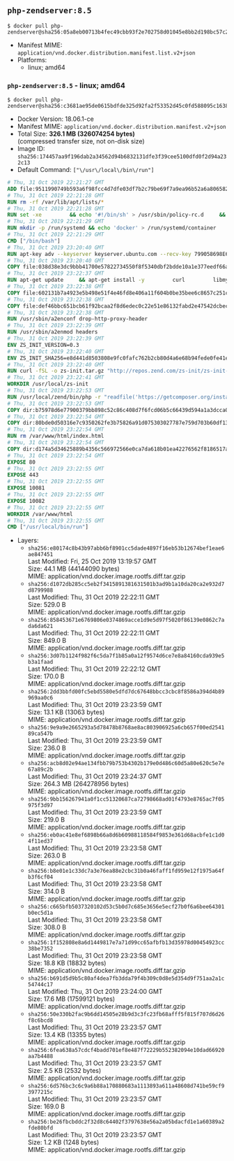 ## `php-zendserver:8.5`

```console
$ docker pull php-zendserver@sha256:05a8eb00713b4fec49cbb93f2e702758d01045e8bb2d198bc57c2118714f297d
```

-	Manifest MIME: `application/vnd.docker.distribution.manifest.list.v2+json`
-	Platforms:
	-	linux; amd64

### `php-zendserver:8.5` - linux; amd64

```console
$ docker pull php-zendserver@sha256:c3681ae95de0615bdfde325d92fa2f53352d45c0fd588095c16387cca9e6d0e9
```

-	Docker Version: 18.06.1-ce
-	Manifest MIME: `application/vnd.docker.distribution.manifest.v2+json`
-	Total Size: **326.1 MB (326074254 bytes)**  
	(compressed transfer size, not on-disk size)
-	Image ID: `sha256:174457aa9f196dab2a34562d94b6832131dfe3f39cee5100dfd0f2d94a232c13`
-	Default Command: `["\/usr\/local\/bin\/run"]`

```dockerfile
# Thu, 31 Oct 2019 22:21:27 GMT
ADD file:9511990749b593a6f98fcc4d7dfe03df7b2c79be69f7a9ea96b52a6a8065829d in / 
# Thu, 31 Oct 2019 22:21:28 GMT
RUN rm -rf /var/lib/apt/lists/*
# Thu, 31 Oct 2019 22:21:28 GMT
RUN set -xe 		&& echo '#!/bin/sh' > /usr/sbin/policy-rc.d 	&& echo 'exit 101' >> /usr/sbin/policy-rc.d 	&& chmod +x /usr/sbin/policy-rc.d 		&& dpkg-divert --local --rename --add /sbin/initctl 	&& cp -a /usr/sbin/policy-rc.d /sbin/initctl 	&& sed -i 's/^exit.*/exit 0/' /sbin/initctl 		&& echo 'force-unsafe-io' > /etc/dpkg/dpkg.cfg.d/docker-apt-speedup 		&& echo 'DPkg::Post-Invoke { "rm -f /var/cache/apt/archives/*.deb /var/cache/apt/archives/partial/*.deb /var/cache/apt/*.bin || true"; };' > /etc/apt/apt.conf.d/docker-clean 	&& echo 'APT::Update::Post-Invoke { "rm -f /var/cache/apt/archives/*.deb /var/cache/apt/archives/partial/*.deb /var/cache/apt/*.bin || true"; };' >> /etc/apt/apt.conf.d/docker-clean 	&& echo 'Dir::Cache::pkgcache ""; Dir::Cache::srcpkgcache "";' >> /etc/apt/apt.conf.d/docker-clean 		&& echo 'Acquire::Languages "none";' > /etc/apt/apt.conf.d/docker-no-languages 		&& echo 'Acquire::GzipIndexes "true"; Acquire::CompressionTypes::Order:: "gz";' > /etc/apt/apt.conf.d/docker-gzip-indexes 		&& echo 'Apt::AutoRemove::SuggestsImportant "false";' > /etc/apt/apt.conf.d/docker-autoremove-suggests
# Thu, 31 Oct 2019 22:21:29 GMT
RUN mkdir -p /run/systemd && echo 'docker' > /run/systemd/container
# Thu, 31 Oct 2019 22:21:29 GMT
CMD ["/bin/bash"]
# Thu, 31 Oct 2019 23:20:40 GMT
RUN apt-key adv --keyserver keyserver.ubuntu.com --recv-key 799058698E65316A2E7A4FF42EAE1437F7D2C623
# Thu, 31 Oct 2019 23:20:40 GMT
COPY file:038d38e3dc9bbb41700e57822734550f8f5340dbf2bdde10a1e377eedf66a25e in /etc/apt/sources.list.d/zend-server.list 
# Thu, 31 Oct 2019 23:22:37 GMT
RUN apt-get update     && apt-get install -y         curl         libmysqlclient20         unzip         git         zend-server-php-5.6=8.5.12+b817     && rm -rf /var/lib/apt/lists/*     && /usr/local/zend/bin/zendctl.sh stop
# Thu, 31 Oct 2019 23:22:38 GMT
COPY file:602131b7a4923e5b498e51f4e46fd8e406a11f604b0be35bee6c8657c251c625 in /etc/zend.lic 
# Thu, 31 Oct 2019 23:22:38 GMT
COPY file:def46bbc651bcb61f92bcaa2f8d6edec0c22e51e86132fabd2e47542dcbec0bf in /etc/apache2/conf-available 
# Thu, 31 Oct 2019 23:22:38 GMT
RUN /usr/sbin/a2enconf drop-http-proxy-header
# Thu, 31 Oct 2019 23:22:39 GMT
RUN /usr/sbin/a2enmod headers
# Thu, 31 Oct 2019 23:22:39 GMT
ENV ZS_INIT_VERSION=0.3
# Thu, 31 Oct 2019 23:22:40 GMT
ENV ZS_INIT_SHA256=e8d441d8503808e9fc0fafc762b2cb80d4a6e68b94fede0fe41efdeac10800cb
# Thu, 31 Oct 2019 23:22:40 GMT
RUN curl -fSL -o zs-init.tar.gz "http://repos.zend.com/zs-init/zs-init-docker-${ZS_INIT_VERSION}.tar.gz"     && echo "${ZS_INIT_SHA256} *zs-init.tar.gz" | sha256sum -c -     && mkdir /usr/local/zs-init     && tar xzf zs-init.tar.gz --strip-components=1 -C /usr/local/zs-init     && rm zs-init.tar.gz
# Thu, 31 Oct 2019 23:22:41 GMT
WORKDIR /usr/local/zs-init
# Thu, 31 Oct 2019 23:22:53 GMT
RUN /usr/local/zend/bin/php -r "readfile('https://getcomposer.org/installer');" | /usr/local/zend/bin/php     && /usr/local/zend/bin/php composer.phar self-update && /usr/local/zend/bin/php composer.phar update
# Thu, 31 Oct 2019 23:22:53 GMT
COPY dir:b75978d6e77900379bb898c52c86c408d7f6fcd06b5c66439d594a1a3dcca0b4 in /usr/local/bin 
# Thu, 31 Oct 2019 23:22:54 GMT
COPY dir:80bde0d50316e7c9350262fe3b75826a91d075303027787e759d703b60df13d6 in /usr/local/zend/var/plugins/ 
# Thu, 31 Oct 2019 23:22:54 GMT
RUN rm /var/www/html/index.html
# Thu, 31 Oct 2019 23:22:54 GMT
COPY dir:d174a5d34625889b4356c566972566e0ca7da618b01ea42276562f8186517a67 in /var/www/html 
# Thu, 31 Oct 2019 23:22:54 GMT
EXPOSE 80
# Thu, 31 Oct 2019 23:22:55 GMT
EXPOSE 443
# Thu, 31 Oct 2019 23:22:55 GMT
EXPOSE 10081
# Thu, 31 Oct 2019 23:22:55 GMT
EXPOSE 10082
# Thu, 31 Oct 2019 23:22:55 GMT
WORKDIR /var/www/html
# Thu, 31 Oct 2019 23:22:55 GMT
CMD ["/usr/local/bin/run"]
```

-	Layers:
	-	`sha256:e80174c8b43b97abb6bf8901cc5dade4897f16eb53b12674bef1eae6ae847451`  
		Last Modified: Fri, 25 Oct 2019 13:19:57 GMT  
		Size: 44.1 MB (44144090 bytes)  
		MIME: application/vnd.docker.image.rootfs.diff.tar.gzip
	-	`sha256:d1072db285cc5eb2f3415891381631501b3ad9b1a10da20ca2e932d7d8799988`  
		Last Modified: Thu, 31 Oct 2019 22:22:11 GMT  
		Size: 529.0 B  
		MIME: application/vnd.docker.image.rootfs.diff.tar.gzip
	-	`sha256:858453671e6769806e0374869acce1d9e5d97f5020f86139e0862c7ada6da621`  
		Last Modified: Thu, 31 Oct 2019 22:22:11 GMT  
		Size: 849.0 B  
		MIME: application/vnd.docker.image.rootfs.diff.tar.gzip
	-	`sha256:3d07b1124f982f6c5da7f1b85a0a12f9574d6ce7e8a84160cda939e5b3a1faad`  
		Last Modified: Thu, 31 Oct 2019 22:22:12 GMT  
		Size: 170.0 B  
		MIME: application/vnd.docker.image.rootfs.diff.tar.gzip
	-	`sha256:2dd3bbfd00fc5ebd5580e5dfd7dc67648bbcc3cbc8f8586a394d4b89969aa0c6`  
		Last Modified: Thu, 31 Oct 2019 23:23:59 GMT  
		Size: 13.1 KB (13063 bytes)  
		MIME: application/vnd.docker.image.rootfs.diff.tar.gzip
	-	`sha256:9e9a9e2665293a5d78478b8768ae8ac803906925a6cb657f00ed254189ca547b`  
		Last Modified: Thu, 31 Oct 2019 23:23:59 GMT  
		Size: 236.0 B  
		MIME: application/vnd.docker.image.rootfs.diff.tar.gzip
	-	`sha256:acb8d02e94ae134fbb79b753b4302b179e0d486c60d5a80e620c5e7e67a89c2b`  
		Last Modified: Thu, 31 Oct 2019 23:24:37 GMT  
		Size: 264.3 MB (264278956 bytes)  
		MIME: application/vnd.docker.image.rootfs.diff.tar.gzip
	-	`sha256:9bb156267941a0f1cc51320687ca72798668ad01f4793e8765ac7f05975f3d97`  
		Last Modified: Thu, 31 Oct 2019 23:23:59 GMT  
		Size: 219.0 B  
		MIME: application/vnd.docker.image.rootfs.diff.tar.gzip
	-	`sha256:eb0ac41e8ef6898b66a8d6b60988118584f9853e361d68acbfe1c1d04f11ed37`  
		Last Modified: Thu, 31 Oct 2019 23:23:58 GMT  
		Size: 263.0 B  
		MIME: application/vnd.docker.image.rootfs.diff.tar.gzip
	-	`sha256:b8e01e1c33dc7a3e76ea88e2cbc31b0a46faff1fd959e12f1975a64fb3f6cf04`  
		Last Modified: Thu, 31 Oct 2019 23:23:58 GMT  
		Size: 314.0 B  
		MIME: application/vnd.docker.image.rootfs.diff.tar.gzip
	-	`sha256:c665bfb5037320102d53c5b0d7c685e3656e5ecf27b0f6a6bee64301b0ec5d1a`  
		Last Modified: Thu, 31 Oct 2019 23:23:58 GMT  
		Size: 308.0 B  
		MIME: application/vnd.docker.image.rootfs.diff.tar.gzip
	-	`sha256:1f152808e8a6d1449817e7a71d99cc65afbfb13d35978d00454923cc38be7352`  
		Last Modified: Thu, 31 Oct 2019 23:23:58 GMT  
		Size: 18.8 KB (18832 bytes)  
		MIME: application/vnd.docker.image.rootfs.diff.tar.gzip
	-	`sha256:b691d5d9b5c80af4dea7fb3dda79f4b309c0d8e5d354d9f751aa2a1c54744c17`  
		Last Modified: Thu, 31 Oct 2019 23:24:00 GMT  
		Size: 17.6 MB (17599121 bytes)  
		MIME: application/vnd.docker.image.rootfs.diff.tar.gzip
	-	`sha256:50e330b2fac9b6dd14505e28b9d3c3fc23fb68afff5f815f707d6d26f8c6bcd8`  
		Last Modified: Thu, 31 Oct 2019 23:23:57 GMT  
		Size: 13.4 KB (13355 bytes)  
		MIME: application/vnd.docker.image.rootfs.diff.tar.gzip
	-	`sha256:6fea638a57cdcf4badd701ef8e487f72229b552382094e10dad66920aa7b4488`  
		Last Modified: Thu, 31 Oct 2019 23:23:57 GMT  
		Size: 2.5 KB (2532 bytes)  
		MIME: application/vnd.docker.image.rootfs.diff.tar.gzip
	-	`sha256:6d576bc3c6c9a6b88a170880683a1113893a611a48608d741be59cf93977215c`  
		Last Modified: Thu, 31 Oct 2019 23:23:57 GMT  
		Size: 169.0 B  
		MIME: application/vnd.docker.image.rootfs.diff.tar.gzip
	-	`sha256:be26fbcbddc2f32d8c64402f3797638e56a2a05bdacfd1e1a60389a2fde80bfd`  
		Last Modified: Thu, 31 Oct 2019 23:23:57 GMT  
		Size: 1.2 KB (1248 bytes)  
		MIME: application/vnd.docker.image.rootfs.diff.tar.gzip
